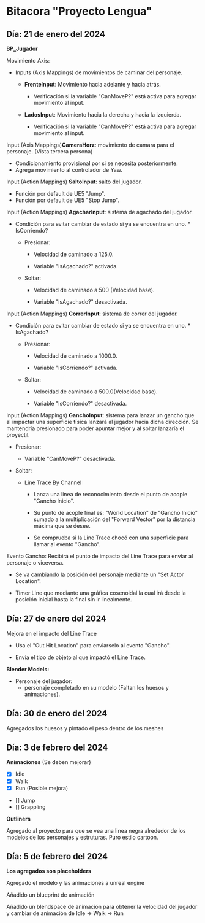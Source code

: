 # Bitacora "Proyecto Lengua"

## Día: 21 de enero del 2024
**BP_Jugador**

Movimiento Axis:
* Inputs (Axis Mappings) de movimientos de caminar del personaje.

    * **FrenteInput**: Movimiento hacia adelante y hacia atrás.
        * Verificación si la variable "CanMoveP?" está activa para agregar movimiento al input.

    * **LadosInput**: Movimiento hacia la derecha y hacia la izquierda.
        * Verificación si la variable "CanMoveP?" está activa para agregar movimiento al input.

Input (Axis Mappings)**CameraHorz**: movimiento de camara para el personaje. (Vista tercera persona)
* Condicionamiento provisional por si se necesita posteriormente.
* Agrega movimiento al controlador de Yaw.

Input (Action Mappings) **SaltoInput**: salto del jugador.
* Función por default de UE5 "Jump".
* Función por default de UE5 "Stop Jump".

Input (Action Mappings) **AgacharInput**: sistema de agachado del jugador.
* Condición para evitar cambiar de estado si ya se encuentra en uno.
        * IsCorriendo?
    * Presionar:

        * Velocidad de caminado a 125.0.

        * Variable "IsAgachado?" activada.

    * Soltar: 

        * Velocidad de caminado a 500 (Velocidad base).

        * Variable "IsAgachado?" desactivada.

Input (Action Mappings) **CorrerInput**: sistema de correr del jugador.
* Condición para evitar cambiar de estado si ya se encuentra en uno.
        * IsAgachado?
    
    * Presionar:

        * Velocidad de caminado a 1000.0.

        * Variable "IsCorriendo?" activada.

    * Soltar:

        * Velocidad de caminado a 500.0(Velocidad base).

        * Variable "IsCorriendo?" desactivada.


Input (Action Mappings) **GanchoInput**: sistema para lanzar un gancho que al impactar una superficie física lanzará al jugador hacia dicha dirección. Se mantendría presionado para poder apuntar mejor y al soltar lanzaría el proyectil.

* Presionar: 

    * Variable "CanMoveP?" desactivada.

* Soltar:

    * Line Trace By Channel
            
        * Lanza una linea de reconocimiento desde el punto de acople "Gancho Inicio".

        * Su punto de acople final es: "World Location" de "Gancho Inicio" sumado a la multiplicación del "Forward Vector" por la distancia máxima que se desee.

        * Se comprueba si la Line Trace chocó con una superficie para llamar al evento "Gancho".

Evento Gancho: Recibirá el punto de impacto del Line Trace para envíar al personaje o viceversa.
* Se va cambiando la posición del personaje mediante un "Set Actor Location".

* Timer Line que mediante una gráfica cosenoidal la cual irá desde la posición inicial hasta la final sin ir linealmente.

## Día: 27 de enero del 2024

Mejora en el impacto del Line Trace
* Usa el "Out Hit Location" para enviarselo al evento "Gancho".

* Envía el tipo de objeto al que impactó el Line Trace.

**Blender Models:**
* Personaje del jugador:
    * personaje completado en su modelo (Faltan los huesos y animaciones).


## Día: 30 de enero del 2024

Agregados los huesos y pintado el peso dentro de los meshes

## Día: 3 de febrero del 2024

**Animaciones**
(Se deben mejorar)

* [x] Idle
* [x] Walk
* [x] Run (Posible mejora)
* [] Jump
* [] Grappling


**Outliners**

Agregado al proyecto para que se vea una linea negra alrededor de los modelos de los personajes y estruturas. Puro estilo cartoon.


## Día: 5 de febrero del 2024
**Los agregados son placeholders**

Agregado el modelo y las animaciones a unreal engine

Añadido un blueprint de animación

Añadido un blendspace de animación para obtener la velocidad del jugador y cambiar de animación de Idle -> Walk -> Run


